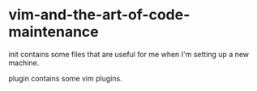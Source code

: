 # vim-and-the-art-of-code-maintenance
init contains some files that are useful for me when I'm setting up a new machine.

plugin contains some vim plugins.
